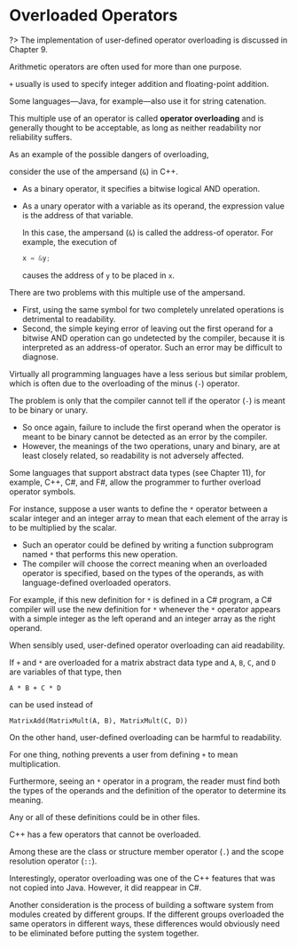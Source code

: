 # Overloaded Operators

?> The implementation of user-defined operator overloading is discussed in Chapter 9.

Arithmetic operators are often used for more than one purpose.

<div class="alert-example">

`+` usually is used to specify integer addition and floating-point addition.

Some languages—Java, for example—also use it for string catenation.

</div>

This multiple use of an operator is called **operator overloading** and is generally thought to be acceptable, as long as neither readability nor reliability suffers.

As an example of the possible dangers of overloading,

<div class="alert-example">

consider the use of the ampersand (`&`) in C++.

- As a binary operator, it specifies a bitwise logical AND operation.
- As a unary operator with a variable as its operand, the expression value is the address of that variable.

    In this case, the ampersand (`&`) is called the address-of operator. For example, the execution of

    ```cpp
    x = &y;
    ```

    causes the address of `y` to be placed in `x`.

There are two problems with this multiple use of the ampersand.

- First, using the same symbol for two completely unrelated operations is detrimental to readability.
- Second, the simple keying error of leaving out the first operand for a bitwise AND operation can go undetected by the compiler, because it is interpreted as an address-of operator. Such an error may be difficult to diagnose.

</div>

Virtually all programming languages have a less serious but similar problem, which is often due to the overloading of the minus (`-`) operator.

<div class="alert-example">

The problem is only that the compiler cannot tell if the operator (`-`) is meant to be binary or unary.

- So once again, failure to include the first operand when the operator is meant to be binary cannot be detected as an error by the compiler.
- However, the meanings of the two operations, unary and binary, are at least closely related, so readability is not adversely affected.

</div>

Some languages that support abstract data types (see Chapter 11), for example, C++, C#, and F#, allow the programmer to further overload operator symbols.

<div class="alert-example">

For instance, suppose a user wants to define the `*` operator between a scalar integer and an integer array to mean that each element of the array is to be multiplied by the scalar.

- Such an operator could be defined by writing a function subprogram named `*` that performs this new operation.
- The compiler will choose the correct meaning when an overloaded operator is specified, based on the types of the operands, as with language-defined overloaded operators.

For example, if this new definition for `*` is defined in a C# program, a C# compiler will use the new definition for `*` whenever the `*` operator appears with a simple integer as the left operand and an integer array as the right operand.

</div>

When sensibly used, user-defined operator overloading can aid readability.

<div class="alert-example">

If `+` and `*` are overloaded for a matrix abstract data type and `A`, `B`, `C`, and `D` are variables of that type, then

```
A * B + C * D
```

can be used instead of

```
MatrixAdd(MatrixMult(A, B), MatrixMult(C, D))
```

</div>

On the other hand, user-defined overloading can be harmful to readability.

<div class="alert-example">

For one thing, nothing prevents a user from defining `+` to mean multiplication.

</div>

<div class="alert-example">

Furthermore, seeing an `*` operator in a program, the reader must find both the types of the operands and the definition of the operator to determine its meaning.

Any or all of these definitions could be in other files.

</div>

C++ has a few operators that cannot be overloaded.

<div class="alert-example">

Among these are the class or structure member operator (`.`) and the scope resolution operator (`::`).

Interestingly, operator overloading was one of the C++ features that was not copied into Java. However, it did reappear in C#.

</div>

Another consideration is the process of building a software system from modules created by different groups. If the different groups overloaded the same operators in different ways, these differences would obviously need to be eliminated before putting the system together.
